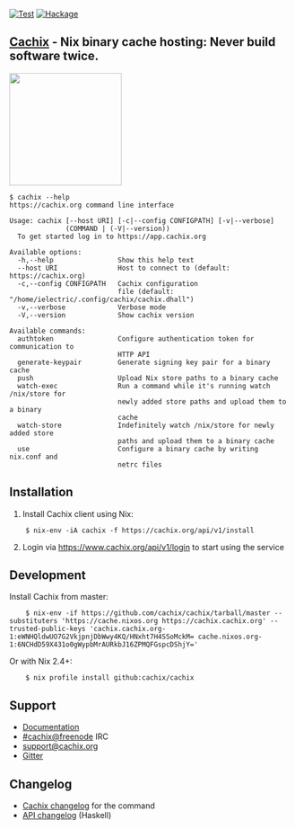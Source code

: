 [![Test](https://github.com/cachix/cachix/workflows/Test/badge.svg)](https://github.com/cachix/cachix/actions)
[![Hackage](https://img.shields.io/hackage/v/cachix.svg)](https://hackage.haskell.org/package/cachix)

## [Cachix](https://cachix.org) - Nix binary cache hosting: Never build software twice.

<img src="https://user-images.githubusercontent.com/126339/130430964-7794b915-89d1-4b08-94be-3d32444dc8b2.png" width="200">

```
$ cachix --help
https://cachix.org command line interface

Usage: cachix [--host URI] [-c|--config CONFIGPATH] [-v|--verbose] 
              (COMMAND | (-V|--version))
  To get started log in to https://app.cachix.org

Available options:
  -h,--help                Show this help text
  --host URI               Host to connect to (default: https://cachix.org)
  -c,--config CONFIGPATH   Cachix configuration
                           file (default: "/home/ielectric/.config/cachix/cachix.dhall")
  -v,--verbose             Verbose mode
  -V,--version             Show cachix version

Available commands:
  authtoken                Configure authentication token for communication to
                           HTTP API
  generate-keypair         Generate signing key pair for a binary cache
  push                     Upload Nix store paths to a binary cache
  watch-exec               Run a command while it's running watch /nix/store for
                           newly added store paths and upload them to a binary
                           cache
  watch-store              Indefinitely watch /nix/store for newly added store
                           paths and upload them to a binary cache
  use                      Configure a binary cache by writing nix.conf and
                           netrc files

```


## Installation

1. Install Cachix client using Nix:

```
    $ nix-env -iA cachix -f https://cachix.org/api/v1/install
```

2. Login via https://www.cachix.org/api/v1/login to start using the service

## Development

Install Cachix from master:

```
    $ nix-env -if https://github.com/cachix/cachix/tarball/master --substituters 'https://cache.nixos.org https://cachix.cachix.org' --trusted-public-keys 'cachix.cachix.org-1:eWNHQldwUO7G2VkjpnjDbWwy4KQ/HNxht7H4SSoMckM= cache.nixos.org-1:6NCHdD59X431o0gWypbMrAURkbJ16ZPMQFGspcDShjY='
```

Or with Nix 2.4+:

```
    $ nix profile install github:cachix/cachix
```

## Support

- [Documentation](https://docs.cachix.org)
- [#cachix@freenode](https://webchat.freenode.net/?channels=cachix) IRC
- [support@cachix.org](mailto:support@cachix.org)
- [Gitter](https://gitter.im/cachix/Lobby)

## Changelog

- [Cachix changelog](./cachix/CHANGELOG.md) for the command
- [API changelog](./cachix-api/CHANGELOG.md) (Haskell)
